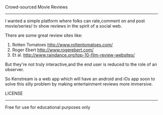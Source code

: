 
Crowd-sourced Movie Reviews
_____________________________

I wanted a simple platform where folks can rate,comment on and post
movie/series/ tv show reviews in the spirit of a social web.

There are some great review sites like:

1. Rotten Tomatoes    <http://www.rottentomatoes.com/>
2. Roger Ebert        <http://www.rogerebert.com/>
3. Et al.             <http://www.raindance.org/top-10-film-review-websites/>

But they're not truly interactive,and the end user is reduced to the 
role of an observer.

So Kenstream is a web app which will have an android and iOs app soon to
solve this silly problem by making entertainment reviews more immersive.

LICENSE
_____________________________
Free for use for educational purposes only
